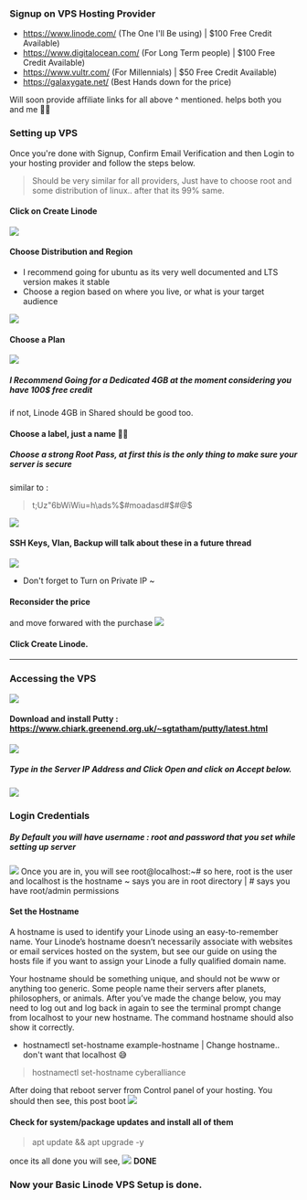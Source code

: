 ### Signup on VPS Hosting Provider

- https://www.linode.com/ (The One I'll Be using) | $100 Free Credit Available)
- https://www.digitalocean.com/ (For Long Term people) | $100 Free Credit Available)
- https://www.vultr.com/ (For Millennials)  | $50 Free Credit Available)
- https://galaxygate.net/ (Best Hands down for the price)

Will soon provide affiliate links for all above ^ mentioned. helps both you and me  🤷😉 

### Setting up VPS

Once you're done with Signup, Confirm Email Verification
and then Login to your hosting provider and follow the steps below.

>Should be very similar for all providers, 
Just have to choose root and some distribution of linux.. after that its 99% same.


#### Click on Create Linode
![](https://i.imgur.com/YDSOQhB.png)

#### Choose Distribution and Region

- I recommend going for ubuntu as its very well documented and LTS version makes it stable
- Choose a region based on where you live, or what is your target audience

![](https://i.imgur.com/L4LOtxl.png)
#### Choose a Plan
![](https://i.imgur.com/ex0WGnY.png)
#####  I Recommend Going for a Dedicated 4GB at the moment considering you have 100$ free credit 
if not, Linode 4GB in Shared should be good too.

#### Choose a label, just a name 🙋‍♂️
##### Choose a strong Root Pass, at first this is the only thing to make sure your server is secure
similar to : 
>t;Uz"6bWiWiu=h\ads%$#moadasd#$#@$

![](https://i.imgur.com/iK2Y1j9.png)
#### SSH Keys, Vlan, Backup will talk about these in a future thread
![](https://i.imgur.com/7C0GHb3.png)

- Don't forget to Turn on Private IP ~

#### Reconsider the price
and move forwared with the purchase
![](https://i.imgur.com/5YABpwL.png)
#### Click Create Linode.

___________________________
### Accessing the VPS
![](https://i.imgur.com/8X8Ta11.png)

#### Download and install Putty : https://www.chiark.greenend.org.uk/~sgtatham/putty/latest.html
![](https://i.imgur.com/NFAeiYt.png)
##### Type in the Server IP Address and Click Open and click on Accept below.
![](https://i.imgur.com/03jlr1o.png)

### Login Credentials
##### By Default you will have username : root and password that you set while setting up server
![](https://i.imgur.com/E36KIeV.png)
Once you are in, you will see root@localhost:~#
so here, root is the user
and localhost is the hostname
~ says you are in root directory
| # says you have root/admin permissions

#### Set the Hostname

A hostname is used to identify your Linode using an easy-to-remember name. Your Linode’s hostname doesn’t necessarily associate with websites or email services hosted on the system, but see our guide on using the hosts file if you want to assign your Linode a fully qualified domain name.

Your hostname should be something unique, and should not be www or anything too generic. Some people name their servers after planets, philosophers, or animals. After you’ve made the change below, you may need to log out and log back in again to see the terminal prompt change from localhost to your new hostname. The command hostname should also show it correctly.

- hostnamectl set-hostname example-hostname | Change hostname.. don't want that localhost 😅

>hostnamectl set-hostname cyberalliance

After doing that reboot server from Control panel of your hosting.
You should then see, this post boot
![](https://i.imgur.com/yqmxSPn.png)

#### Check for system/package updates and install all of them

> apt update && apt upgrade -y

once its all done you will see,
![](https://i.imgur.com/uLIW4AO.png)
**DONE**



### Now your Basic Linode VPS Setup is done.

